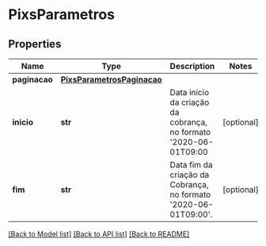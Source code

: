 # PixsParametros

## Properties

Name | Type | Description | Notes
------------ | ------------- | ------------- | -------------
**paginacao** | [**PixsParametrosPaginacao**](PixsParametrosPaginacao.md) |  |
**inicio** | **str** | Data início da criação da cobrança, no formato &#39;2020-06-01T09:00 | [optional]
**fim** | **str** | Data fim da criação da Cobrança, no formato &#39;2020-06-01T09:00&#39;. | [optional]

[[Back to Model list]](../README.md#documentation-for-models) [[Back to API list]](../README.md#documentation-for-api-endpoints) [[Back to README]](../README.md)
